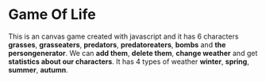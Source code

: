 # Game Of Life
This is an canvas game created with javascript and it has 6 characters **grasses**, **grasseaters**, **predators**, **predatoreaters**, **bombs** and **the persongenerator**. We can **add them**, **delete them**, **change weather** and get **statistics about our characters**. It has 4 types of weather **winter**, **spring**, **summer**, **autumn**. 